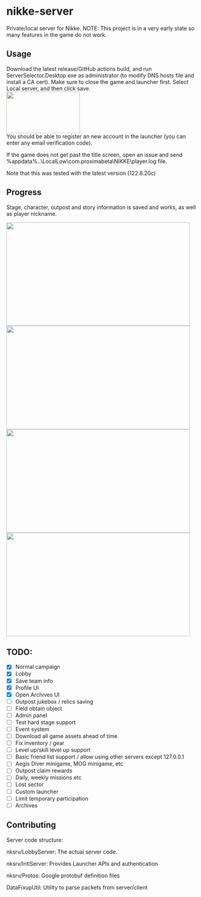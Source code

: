 # nikke-server
Private/local server for Nikke. NOTE: This project is in a very early state so many features in the game do not work.

## Usage
Download the latest release/GitHub actions build, and run ServerSelector.Desktop.exe as administrator (to modify DNS hosts file and install a CA cert). Make sure to close the game and launcher first. Select Local server, and then click save.
<br>
<img src="https://github.com/MishaProductions/nikke-server/assets/106913236/b01194ef-aec5-4de9-b982-1253757655f8" width="192" height="108">
<br>
You should be able to register an new account in the launcher (you can enter any email verification code).

If the game does not get past the title screen, open an issue and send %appdata%\..\LocalLow\com.proximabeta\NIKKE\player.log file.

Note that this was tested with the latest version (122.8.20c)

## Progress
Stage, character, outpost and story information is saved and works, as well as player nickname.

<img src="https://github.com/MishaProductions/nikke-server/assets/106913236/75330e0d-ddb5-4d29-b7dd-ab6662306494" width="480" height="270">
<img src="https://github.com/MishaProductions/nikke-server/assets/106913236/15b5ea93-bcd1-44b7-81b9-a10d053b7af8" width="480" height="270">
<img src="https://github.com/MishaProductions/nikke-server/assets/106913236/70ab4668-70b8-4e2c-bf1b-c84974f5e8ee" width="480" height="270">
<img src="https://github.com/MishaProductions/nikke-server/assets/106913236/c6a89fd4-9568-48c2-b4f9-d73807d4043e" width="480" height="270">

## TODO: 
 - [X] Normal campaign
 - [X] Lobby
 - [X] Save team info
 - [X] Profile UI
 - [X] Open Archives UI
 - [ ] Outpost jukebox / relics saving
 - [ ] Field obtain object
 - [ ] Admin panel
 - [ ] Test hard stage support
 - [ ] Event system
 - [ ] Download all game assets ahead of time
 - [ ] Fix inventory / gear
 - [ ] Level up/skill level up support
 - [ ] Basic friend list support / allow using other servers except 127.0.0.1
 - [ ] Aegis Diver minigame, MOG minigame, etc
 - [ ] Outpost claim rewards
 - [ ] Daily, weekly missions etc
 - [ ] Lost sector
 - [ ] Custom launcher
 - [ ] Limit temporary participation
 - [ ] Archives

## Contributing
Server code structure:

nksrv/LobbyServer: The actual server code.

nksrv/IntlServer: Provides Launcher APIs and authentication

nksrv/Protos: Google protobuf definition files

DataFixupUtil: Utility to parse packets from server/client
